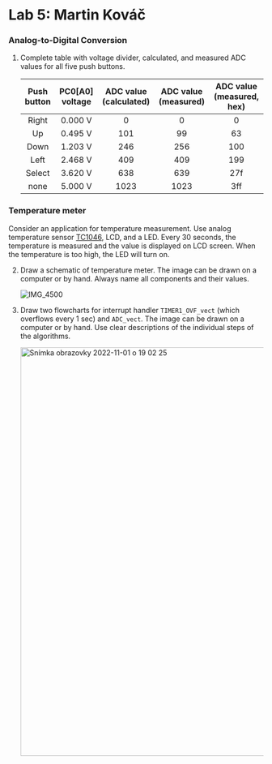 # Lab 5: Martin Kováč

### Analog-to-Digital Conversion

1. Complete table with voltage divider, calculated, and measured ADC values for all five push buttons.

   | **Push button** | **PC0[A0] voltage** | **ADC value (calculated)** | **ADC value (measured)** | **ADC value (measured, hex)** |
   | :-: | :-: | :-: | :-: | :-: |
   | Right  | 0.000&nbsp;V |  0   |  0   |  0  |
   | Up     | 0.495&nbsp;V | 101  |  99  | 63  |
   | Down   | 1.203&nbsp;V | 246  | 256  | 100 |
   | Left   | 2.468&nbsp;V | 409  | 409  | 199 |
   | Select | 3.620&nbsp;V | 638  | 639  | 27f |
   | none   | 5.000&nbsp;V | 1023 | 1023 | 3ff |

### Temperature meter

Consider an application for temperature measurement. Use analog temperature sensor [TC1046](http://ww1.microchip.com/downloads/en/DeviceDoc/21496C.pdf), LCD, and a LED. Every 30 seconds, the temperature is measured and the value is displayed on LCD screen. When the temperature is too high, the LED will turn on.

2. Draw a schematic of temperature meter. The image can be drawn on a computer or by hand. Always name all components and their values.

   ![IMG_4500](https://user-images.githubusercontent.com/99388246/199305883-94b0fc03-2421-43ec-aa2c-bb3c9a0132c6.jpg)


3. Draw two flowcharts for interrupt handler `TIMER1_OVF_vect` (which overflows every 1&nbsp;sec) and `ADC_vect`. The image can be drawn on a computer or by hand. Use clear descriptions of the individual steps of the algorithms.

   <img width="806" alt="Snímka obrazovky 2022-11-01 o 19 02 25" src="https://user-images.githubusercontent.com/99388246/199305840-93800575-9c35-4762-8287-7e0397358c19.png">
